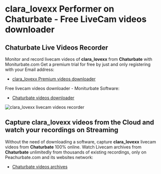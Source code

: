 # clara_lovexx Performer on Chaturbate - Free LiveCam videos downloader

## Chaturbate Live Videos Recorder

Monitor and record livecam videos of **clara_lovexx** from **Chaturbate** with Moniturbate.com
Get a premium trial for free by just and only registering with your Email address:
* [clara_lovexx Premium videos downloader](https://moniturbate.com/request-demo-licence-key.html)

Free livecam videos downloader - Moniturbate Software:
* [Chaturbate videos downloader](https://moniturbate.com/moniturbate-download-software.html)

![clara_lovexx livecam videos recorder](https://peachurnet.com/templates/moniturbate-software.png)


## Capture clara_lovexx videos from the Cloud and watch your recordings on Streaming

Without the need of downloading a software, capture **clara_lovexx** livecam videos from **Chaturbate** 100% online.
Watch Livecam archives from **Chaturbate** unlimitedly from thousands of existing recordings, only on Peachurbate.com and its websites network:
* [Chaturbate videos archives](https://peachurnet.com/)